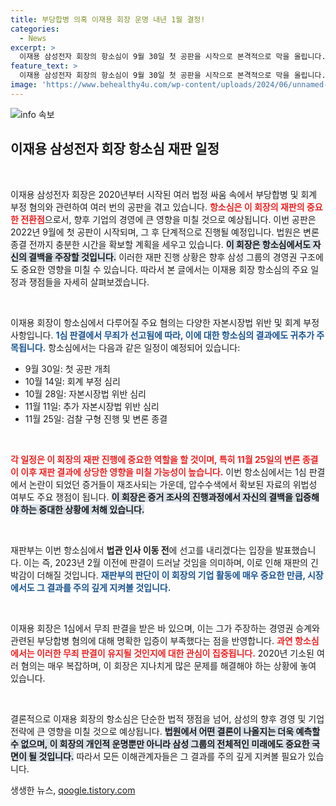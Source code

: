 ```yaml
---
title: 부당합병 의혹 이재용 회장 운명 내년 1월 결정!
categories:
  - News
excerpt: >
  이재용 삼성전자 회장의 항소심이 9월 30일 첫 공판을 시작으로 본격적으로 막을 올립니다. 무죄 판결 후 재조명되는 부당합병 의혹, 과연 진실의 향방은? 내년 1월의 선고 결과에 세간의 이목이 집중되고 있습니다!
feature_text: >
  이재용 삼성전자 회장의 항소심이 9월 30일 첫 공판을 시작으로 본격적으로 막을 올립니다. 무죄 판결 후 재조명되는 부당합병 의혹, 과연 진실의 향방은? 내년 1월의 선고 결과에 세간의 이목이 집중되고 있습니다!
image: 'https://www.behealthy4u.com/wp-content/uploads/2024/06/unnamed-file.png'
---
```


<p><img src="https://www.behealthy4u.com/wp-content/uploads/2024/06/unnamed-file.png" alt="info 속보" /></p>

<h2 data-ke-size="size26">이재용 삼성전자 회장 항소심 재판 일정</h2>

<p data-ke-size="size16">&nbsp;</p>

<p>이재용 삼성전자 회장은 2020년부터 시작된 여러 법정 싸움 속에서 부당합병 및 회계 부정 혐의와 관련하여 여러 번의 공판을 겪고 있습니다. <b><span style="color: #ee2323;">항소심은 이 회장의 재판의 중요한 전환점</span></b>으로서, 향후 기업의 경영에 큰 영향을 미칠 것으로 예상됩니다. 이번 공판은 2022년 9월에 첫 공판이 시작되며, 그 후 단계적으로 진행될 예정입니다. 법원은 변론 종결 전까지 충분한 시간을 확보할 계획을 세우고 있습니다. <b><span style="background-color: #21538527;">이 회장은 항소심에서도 자신의 결백을 주장할 것입니다.</span></b> 이러한 재판 진행 상황은 향후 삼성 그룹의 경영권 구조에도 중요한 영향을 미칠 수 있습니다. 따라서 본 글에서는 이재용 회장 항소심의 주요 일정과 쟁점들을 자세히 살펴보겠습니다.</p>

<p data-ke-size="size16">&nbsp;</p>

<p>이재용 회장이 항소심에서 다루어질 주요 혐의는 다양한 자본시장법 위반 및 회계 부정 사항입니다. <b><span style="color: #1a5490;">1심 판결에서 무죄가 선고됨에 따라, 이에 대한 항소심의 결과에도 귀추가 주목됩니다.</span></b> 항소심에서는 다음과 같은 일정이 예정되어 있습니다:</p>

<ul>
    <li>9월 30일: 첫 공판 개최</li>
    <li>10월 14일: 회계 부정 심리</li>
    <li>10월 28일: 자본시장법 위반 심리</li>
    <li>11월 11일: 추가 자본시장법 위반 심리</li>
    <li>11월 25일: 검찰 구형 진행 및 변론 종결</li>
</ul>

<p data-ke-size="size16">&nbsp;</p>

<p><b><span style="color: #ee2323;">각 일정은 이 회장의 재판 진행에 중요한 역할을 할 것이며, 특히 11월 25일의 변론 종결이 이후 재판 결과에 상당한 영향을 미칠 가능성이 높습니다.</span></b> 이번 항소심에서는 1심 판결에서 논란이 되었던 증거들이 재조사되는 가운데, 압수수색에서 확보된 자료의 위법성 여부도 주요 쟁점이 됩니다. <b><span style="background-color: #21538527;">이 회장은 증거 조사의 진행과정에서 자신의 결백을 입증해야 하는 중대한 상황에 처해 있습니다.</span></b></p>

<p data-ke-size="size16">&nbsp;</p>

<p>재판부는 이번 항소심에서 <b>법관 인사 이동 전</b>에 선고를 내리겠다는 입장을 발표했습니다. 이는 즉, 2023년 2월 이전에 판결이 드러날 것임을 의미하며, 이로 인해 재판의 긴박감이 더해질 것입니다. <b><span style="color: #1a5490;">재판부의 판단이 이 회장의 기업 활동에 매우 중요한 만큼, 시장에서도 그 결과를 주의 깊게 지켜볼 것입니다.</span></b></p>

<p data-ke-size="size16">&nbsp;</p>

<p>이재용 회장은 1심에서 무죄 판결을 받은 바 있으며, 이는 그가 주장하는 경영권 승계와 관련된 부당합병 혐의에 대해 명확한 입증이 부족했다는 점을 반영합니다. <b><span style="color: #ee2323;">과연 항소심에서는 이러한 무죄 판결이 유지될 것인지에 대한 관심이 집중됩니다.</span></b> 2020년 기소된 여러 혐의는 매우 복잡하며, 이 회장은 지나치게 많은 문제를 해결해야 하는 상황에 놓여 있습니다. </p>

<p data-ke-size="size16">&nbsp;</p>

<p>결론적으로 이재용 회장의 항소심은 단순한 법적 쟁점을 넘어, 삼성의 향후 경영 및 기업 전략에 큰 영향을 미칠 것으로 예상됩니다. <b><span style="background-color: #21538527;">법원에서 어떤 결론이 나올지는 더욱 예측할 수 없으며, 이 회장의 개인적 운명뿐만 아니라 삼성 그룹의 전체적인 미래에도 중요한 국면이 될 것입니다.</span></b> 따라서 모든 이해관계자들은 그 결과를 주의 깊게 지켜볼 필요가 있습니다.</p>
생생한 뉴스, <a href="https://qoogle.tistory.com" rel="dofollow">qoogle.tistory.com</a>


